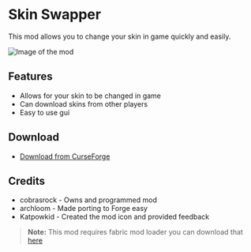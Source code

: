 ﻿# Skin Swapper

This mod allows you to change your skin in game quickly and easily.

![Image of the mod](https://i.imgur.com/QKyl3Zq.png)


## Features

- Allows for your skin to be changed in game
- Can download skins from other players
- Easy to use gui

## Download

- [Download from CurseForge](https://www.curseforge.com/minecraft/mc-mods/skin-swapper/files/)
## Credits
- cobrasrock - Owns and programmed mod
- archloom - Made porting to Forge easy
- Katpowkid - Created the mod icon and provided feedback


> **Note:** This mod requires fabric mod loader you can download that [here](https://fabricmc.net/use/)


